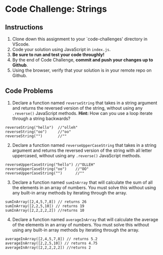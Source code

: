 # Code Challenge: Strings

## Instructions

1. Clone down this assignment to your `code-challenges' directory in VScode. 
2. Code your solution using JavaScript in `index.js`. 
3. **Be sure to run and test your code throughly!**
4. By the end of Code Challenge, **commit and push your changes up to Github**.
5. Using the browser, verify that your solution is in your remote repo on Github.

## Code Problems

1. Declare a function named `reverseString` that takes in a string argument and returns the reversed version of the string, without using any `.reverse()` JavaScript methods. **Hint:** How can you use a loop iterate through a string backwards?
```
reverseString("hello")  //"olleh"
reverseString("oo")     //"oo"
reverseString("")       //""
```

2. Declare a function named `reverseUpperCaseString` that takes in a string argument and returns the reversed version of the string with all letter uppercased, without using any `.reverse()` JavaScript methods.
```
reverseUpperCaseString("hello") //"OLLEH"
reverseUpperCaseString("oo")    //"OO"
reverseUpperCaseString("")      //""
```

3. Declare a function named `sumInArray` that will calculate the sum of all the elements in an array of numbers. You must solve this without using any built-in array methods by iterating through the array.  
```
sumInArray([2,4,5,7,8]) // returns 26
sumInArray([2,2,5,10]) // returns 19
sumInArray([2,2,2,2,2]) //returns 10
```

4. Declare a function named `averageInArray` that will calculate the  average of the elements in an array of numbers. You must solve this without using any built-in array methods by iterating through the array.  
```
averageInArray([2,4,5,7,8]) // returns 5.2
averageInArray([2,2,5,10]) // returns 4.75
averageInArray([2,2,2,2,2]) //returns 2
```

